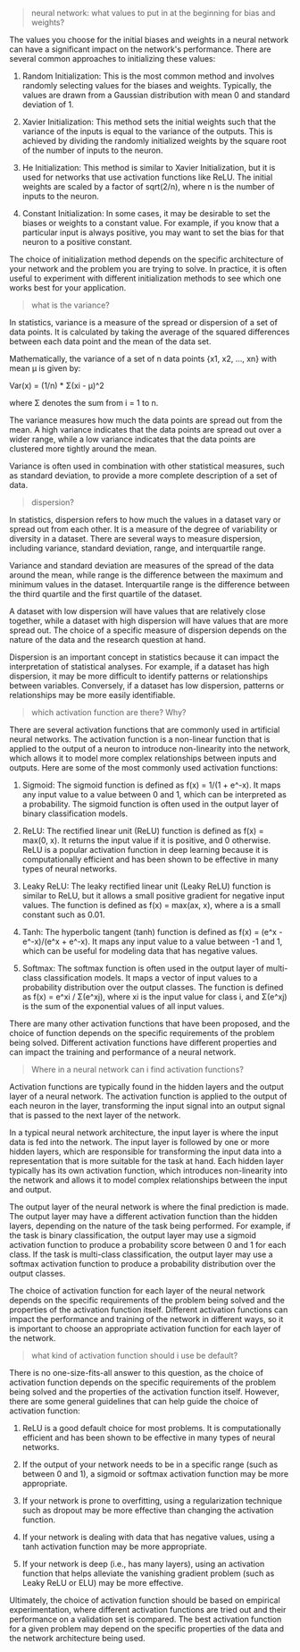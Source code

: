 > neural network: what values to put in at the beginning for bias and weights?

The values you choose for the initial biases and weights in a neural network can have a significant impact on the network's performance. There are several common approaches to initializing these values:

1.  Random Initialization: This is the most common method and involves randomly selecting values for the biases and weights. Typically, the values are drawn from a Gaussian distribution with mean 0 and standard deviation of 1.
    
2.  Xavier Initialization: This method sets the initial weights such that the variance of the inputs is equal to the variance of the outputs. This is achieved by dividing the randomly initialized weights by the square root of the number of inputs to the neuron.
    
3.  He Initialization: This method is similar to Xavier Initialization, but it is used for networks that use activation functions like ReLU. The initial weights are scaled by a factor of sqrt(2/n), where n is the number of inputs to the neuron.
    
4.  Constant Initialization: In some cases, it may be desirable to set the biases or weights to a constant value. For example, if you know that a particular input is always positive, you may want to set the bias for that neuron to a positive constant.
    

The choice of initialization method depends on the specific architecture of your network and the problem you are trying to solve. In practice, it is often useful to experiment with different initialization methods to see which one works best for your application.

> what is the variance?

In statistics, variance is a measure of the spread or dispersion of a set of data points. It is calculated by taking the average of the squared differences between each data point and the mean of the data set.

Mathematically, the variance of a set of n data points {x1, x2, ..., xn} with mean µ is given by:

Var(x) = (1/n) \* Σ(xi - µ)^2

where Σ denotes the sum from i = 1 to n.

The variance measures how much the data points are spread out from the mean. A high variance indicates that the data points are spread out over a wider range, while a low variance indicates that the data points are clustered more tightly around the mean.

Variance is often used in combination with other statistical measures, such as standard deviation, to provide a more complete description of a set of data.

> dispersion?

In statistics, dispersion refers to how much the values in a dataset vary or spread out from each other. It is a measure of the degree of variability or diversity in a dataset. There are several ways to measure dispersion, including variance, standard deviation, range, and interquartile range.

Variance and standard deviation are measures of the spread of the data around the mean, while range is the difference between the maximum and minimum values in the dataset. Interquartile range is the difference between the third quartile and the first quartile of the dataset.

A dataset with low dispersion will have values that are relatively close together, while a dataset with high dispersion will have values that are more spread out. The choice of a specific measure of dispersion depends on the nature of the data and the research question at hand.

Dispersion is an important concept in statistics because it can impact the interpretation of statistical analyses. For example, if a dataset has high dispersion, it may be more difficult to identify patterns or relationships between variables. Conversely, if a dataset has low dispersion, patterns or relationships may be more easily identifiable.

> which activation function are there? Why?

There are several activation functions that are commonly used in artificial neural networks. The activation function is a non-linear function that is applied to the output of a neuron to introduce non-linearity into the network, which allows it to model more complex relationships between inputs and outputs. Here are some of the most commonly used activation functions:

1.  Sigmoid: The sigmoid function is defined as f(x) = 1/(1 + e^-x). It maps any input value to a value between 0 and 1, which can be interpreted as a probability. The sigmoid function is often used in the output layer of binary classification models.
    
2.  ReLU: The rectified linear unit (ReLU) function is defined as f(x) = max(0, x). It returns the input value if it is positive, and 0 otherwise. ReLU is a popular activation function in deep learning because it is computationally efficient and has been shown to be effective in many types of neural networks.
    
3.  Leaky ReLU: The leaky rectified linear unit (Leaky ReLU) function is similar to ReLU, but it allows a small positive gradient for negative input values. The function is defined as f(x) = max(ax, x), where a is a small constant such as 0.01.
    
4.  Tanh: The hyperbolic tangent (tanh) function is defined as f(x) = (e^x - e^-x)/(e^x + e^-x). It maps any input value to a value between -1 and 1, which can be useful for modeling data that has negative values.
    
5.  Softmax: The softmax function is often used in the output layer of multi-class classification models. It maps a vector of input values to a probability distribution over the output classes. The function is defined as f(x) = e^xi / Σ(e^xj), where xi is the input value for class i, and Σ(e^xj) is the sum of the exponential values of all input values.
    

There are many other activation functions that have been proposed, and the choice of function depends on the specific requirements of the problem being solved. Different activation functions have different properties and can impact the training and performance of a neural network.

> Where in a neural network can i find activation functions?

Activation functions are typically found in the hidden layers and the output layer of a neural network. The activation function is applied to the output of each neuron in the layer, transforming the input signal into an output signal that is passed to the next layer of the network.

In a typical neural network architecture, the input layer is where the input data is fed into the network. The input layer is followed by one or more hidden layers, which are responsible for transforming the input data into a representation that is more suitable for the task at hand. Each hidden layer typically has its own activation function, which introduces non-linearity into the network and allows it to model complex relationships between the input and output.

The output layer of the neural network is where the final prediction is made. The output layer may have a different activation function than the hidden layers, depending on the nature of the task being performed. For example, if the task is binary classification, the output layer may use a sigmoid activation function to produce a probability score between 0 and 1 for each class. If the task is multi-class classification, the output layer may use a softmax activation function to produce a probability distribution over the output classes.

The choice of activation function for each layer of the neural network depends on the specific requirements of the problem being solved and the properties of the activation function itself. Different activation functions can impact the performance and training of the network in different ways, so it is important to choose an appropriate activation function for each layer of the network.

> what kind of activation function should i use be default?

There is no one-size-fits-all answer to this question, as the choice of activation function depends on the specific requirements of the problem being solved and the properties of the activation function itself. However, there are some general guidelines that can help guide the choice of activation function:

1.  ReLU is a good default choice for most problems. It is computationally efficient and has been shown to be effective in many types of neural networks.
    
2.  If the output of your network needs to be in a specific range (such as between 0 and 1), a sigmoid or softmax activation function may be more appropriate.
    
3.  If your network is prone to overfitting, using a regularization technique such as dropout may be more effective than changing the activation function.
    
4.  If your network is dealing with data that has negative values, using a tanh activation function may be more appropriate.
    
5.  If your network is deep (i.e., has many layers), using an activation function that helps alleviate the vanishing gradient problem (such as Leaky ReLU or ELU) may be more effective.
    

Ultimately, the choice of activation function should be based on empirical experimentation, where different activation functions are tried out and their performance on a validation set is compared. The best activation function for a given problem may depend on the specific properties of the data and the network architecture being used.
